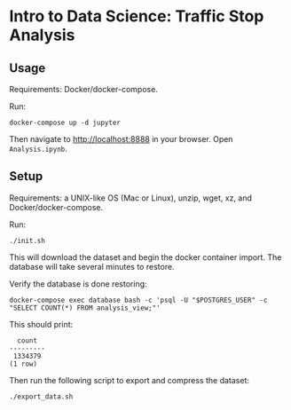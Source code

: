 # Intro to Data Science: Traffic Stop Analysis

## Usage

Requirements: Docker/docker-compose.

Run:

    docker-compose up -d jupyter
    
Then navigate to [http://localhost:8888](http://localhost:8888) in your browser.  Open `Analysis.ipynb`.

## Setup

Requirements: a UNIX-like OS (Mac or Linux), unzip, wget, xz, and Docker/docker-compose.

Run:

    ./init.sh


This will download the dataset and begin the docker container import.  The database will take several minutes to restore.

Verify the database is done restoring:

    docker-compose exec database bash -c 'psql -U "$POSTGRES_USER" -c "SELECT COUNT(*) FROM analysis_view;"'

This should print:

      count
    ---------
     1334379
    (1 row)

Then run the following script to export and compress the dataset:

    ./export_data.sh
